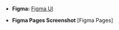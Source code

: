 - **Figma:** [Figma UI](https://www.figma.com/design/Xy5NFHVG7oQKTfRPkyxz5z/Figma-Pages?node-id=0-1&t=83fBOaoN4ldjJjzf-1)

- **Figma Pages Screenshot** [Figma Pages]

